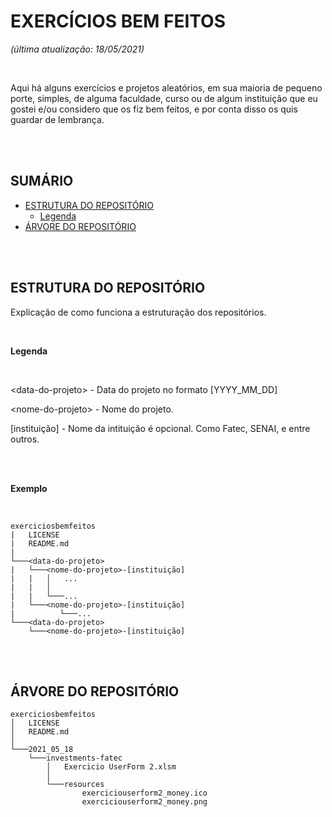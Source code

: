 # EXERCÍCIOS BEM FEITOS
*(última atualização: 18/05/2021)*

<br>

Aqui há alguns exercícios e projetos aleatórios, em sua maioria de pequeno porte, simples, de alguma faculdade, curso ou de algum instituição que eu gostei e/ou considero que os fiz bem feitos, e por conta disso os quis guardar de lembrança.

<br>
<br>

## SUMÁRIO
    
- [ESTRUTURA DO REPOSITÓRIO](estrutura-do-repositório)
    - [Legenda](legenda)
- [ÁRVORE DO REPOSITÓRIO](árvore-do-repositório)

<br>
<br>

## ESTRUTURA DO REPOSITÓRIO
Explicação de como funciona a estruturação dos repositórios.

<br>

**Legenda**

<br>

\<data-do-projeto\> - Data do projeto no formato \[YYYY_MM_DD\]

\<nome-do-projeto\> - Nome do projeto.

\[instituição\] - Nome da intituição é opcional. Como Fatec, SENAI, e entre outros.

<br>
<br>

**Exemplo**

<br>

```        
exerciciosbemfeitos
|   LICENSE
|   README.md
|
└───<data-do-projeto>
|   └───<nome-do-projeto>-[instituição]
|   |   │   ...
|   |   │
|   |   └───...
|   └───<nome-do-projeto>-[instituição]
|          └───...
└───<data-do-projeto>
    └───<nome-do-projeto>-[instituição]
```

<br>
<br>

## ÁRVORE DO REPOSITÓRIO

```
exerciciosbemfeitos
│   LICENSE
│   README.md
│
└───2021_05_18
    └───investments-fatec
        │   Exercicio UserForm 2.xlsm
        │
        └───resources
                exerciciouserform2_money.ico
                exerciciouserform2_money.png
```
